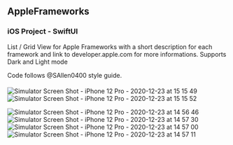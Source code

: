 ## AppleFrameworks

### iOS Project - SwiftUI

List / Grid View for Apple Frameworks with a short description for each framework and link to developer.apple.com for more informations.
Supports Dark and Light mode

Code follows @SAllen0400 style guide. 

####
![Simulator Screen Shot - iPhone 12 Pro - 2020-12-23 at 15 15 49](https://user-images.githubusercontent.com/33358869/103011436-d4c00480-4531-11eb-9b8d-51b5b4ccdc1e.png)
![Simulator Screen Shot - iPhone 12 Pro - 2020-12-23 at 15 15 52](https://user-images.githubusercontent.com/33358869/103011439-d5f13180-4531-11eb-8e46-766633a70fe7.png)


![Simulator Screen Shot - iPhone 12 Pro - 2020-12-23 at 14 56 46](https://user-images.githubusercontent.com/33358869/103009958-6e39e700-452f-11eb-9694-26b36b061f37.png)
![Simulator Screen Shot - iPhone 12 Pro - 2020-12-23 at 14 57 30](https://user-images.githubusercontent.com/33358869/103009970-71cd6e00-452f-11eb-8a93-31b1490361ab.png)
![Simulator Screen Shot - iPhone 12 Pro - 2020-12-23 at 14 57 00](https://user-images.githubusercontent.com/33358869/103009962-7003aa80-452f-11eb-80a5-aa8c46be03b7.png)
![Simulator Screen Shot - iPhone 12 Pro - 2020-12-23 at 14 57 11](https://user-images.githubusercontent.com/33358869/103009965-709c4100-452f-11eb-84f4-4e6659e0fbd7.png)

